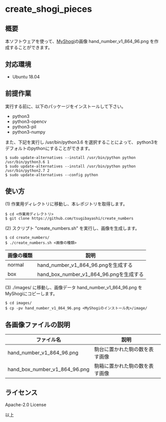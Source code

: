# create_shogi_pieces

## 概要

本ソフトウェアを使って、[MyShogi](https://github.com/yaneurao/MyShogi)の画像 hand_number_v1_864_96.png を作成することができます。

## 対応環境

- Ubuntu 18.04

## 前提作業

実行する前に、以下のパッケージをインストールして下さい。

* python3
* python3-opencv
* python3-pil
* python3-numpy

また、下記を実行し /usr/bin/python3.6 を選択することによって、
python3をデフォルトのpythonにすることができます。

    $ sudo update-alternatives --install /usr/bin/python python /usr/bin/python3.6 1
    $ sudo update-alternatives --install /usr/bin/python python /usr/bin/python2.7 2
    $ sudo update-alternatives --config python

## 使い方

(1) 作業用ディレクトリに移動し、本レポジトリを取得します。

    $ cd <作業用ディレクトリ>
    $ git clone https://github.com/tsugibayashi/create_numbers

(2) スクリプト "create_numbers.sh" を実行し、画像を生成します。

    $ cd create_numbers/
    $ ./create_numbers.sh <画像の種類>

| 画像の種類 | 説明 |
----|----
| normal | hand_number_v1_864_96.pngを生成する |
| box | hand_box_number_v1_864_96.pngを生成する |

(3) ./images/ に移動し、画像データ hand_number_v1_864_96.png を MyShogiにコピーします。

    $ cd images/
    $ cp -pv hand_number_v1_864_96.png <MyShogiのインストール先>/image/

## 各画像ファイルの説明

| ファイル名 | 説明 |
----|----
| hand_number_v1_864_96.png | 駒台に置かれた駒の数を表す画像 |
| hand_box_number_v1_864_96.png | 駒箱に置かれた駒の数を表す画像 |

## ライセンス

Apache-2.0 License


以上

